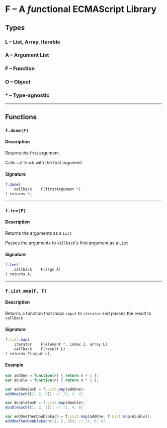 # F – A *fun*ctional ECMAScript Library


## Types

### L – List, Array, Iterable
### A – Argument List
### F – Function
### O – Object
### * – Type-agnostic


---
## Functions


### ``f.done(F)``
#### Description
Returns the first argument

Calls ``callback`` with the first argument

#### Signature
```js
f.done(
    callback    F(firstArgument *)
) returns *;
```


---
### ``f.tee(F)``
#### Description
Returns the arguments as a ``List``

Passes the arguments to ``callback``'s first argument as a ``List``

#### Signature
```js
f.tee(
    callback    F(args A)
) returns A;
```


---
### ``f.List.map(F, F)``
#### Description
Returns a function that maps ``input`` to ``iterator`` and passes the result to ``callback``

#### Signature
```js
f.List.map(
    iterator    F(element *, index I, array L)
    callback    F(result L)
) returns F(input L);
```

#### Example
```js
var addOne = function(n) { return n + 1 };
var double = function(n) { return n * 2 };

var addOneEach = f.List.map(addOne);
addOneEach([1, 2, 3]); // [2, 3, 4]

var doubleEach = f.List.map(double);
doubleEach([1, 2, 3]); // [1, 4, 6]

var addOneThenDoubleEach = f.List.map(addOne, f.List.map(double));
addOneThenDoubleEach([1, 2, 3]); // [4, 6, 8]
```
